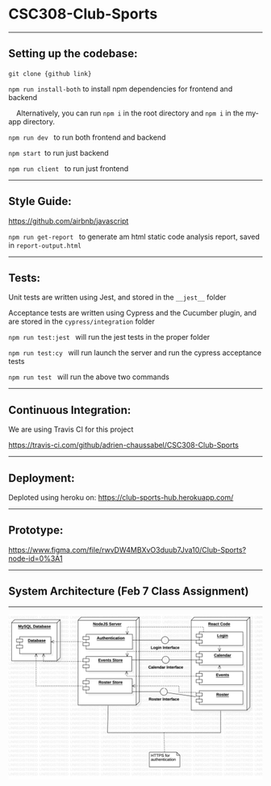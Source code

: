 # CSC308-Club-Sports

---

## Setting up the codebase:

`git clone {github link}`

`npm run install-both` to install npm dependencies for frontend and backend

&nbsp;&nbsp;&nbsp;&nbsp;Alternatively, you can run `npm i` in the root directory and `npm i` in the my-app directory.

`npm run dev ` to run both frontend and backend

`npm start `to run just backend

`npm run client ` to run just frontend

---

## Style Guide:
https://github.com/airbnb/javascript

`npm run get-report ` to generate am html static code analysis report, saved in `report-output.html`

---

## Tests:

Unit tests are written using Jest, and stored in the `__jest__` folder

Acceptance tests are written using Cypress and the Cucumber plugin, and are stored in the `cypress/integration` folder

`npm run test:jest ` will run the jest tests in the proper folder

`npm run test:cy ` will run launch the server and run the cypress acceptance tests

`npm run test ` will run the above two commands

---

## Continuous Integration:

We are using Travis CI for this project

https://travis-ci.com/github/adrien-chaussabel/CSC308-Club-Sports


---

## Deployment:

Deploted using heroku on: https://club-sports-hub.herokuapp.com/

---

## Prototype:

https://www.figma.com/file/rwvDW4MBXvO3duub7Jva10/Club-Sports?node-id=0%3A1

---

## System Architecture (Feb 7 Class Assignment)

---
![](uml.jpg)

